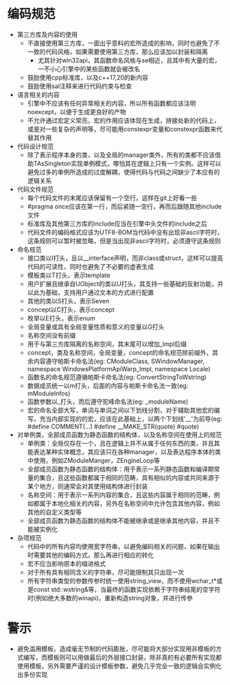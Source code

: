 # 编码规范
* 第三方库及内容的使用
    * 不直接使用第三方库，一面出乎意料的宏所造成的影响，同时也避免了不一致的代码风格，如果需要使用第三方库，那么应该加以封装和隔离
        * 尤其针对win32api，其函数命名风格与se相近，且其中有大量的宏，一不小心引擎中的某些函数就会被改名
    * 鼓励使用cpp标准库，以及c++17,20的新内容
    * 鼓励使用sal注释来进行代码约束与检查
* 语言相关的内容
    * 引擎中不应该有任何异常相关的内容，所以所有函数都应该注明noexcept，以便于生成更良好的产物
    * 不允许通过宏定义常亮，宏的作用应该体现在生成，拼接处新的代码上，或是对一些复杂的声明等，尽可能用constexpr变量和constexpr函数来代替其作用
* 代码设计规范
    * 除了表示程序本身的类，以及全局的manager类外，所有的类都不应该借助TAsSingleton实现单例模式，哪怕其在逻辑上只有一个实例。这样可以避免过多的单例所造成的过度解耦，使得代码与代码之间缺少了本应有的逻辑关系
* 代码文件规范
    * 每个代码文件的末尾应该保留有一个空行，这样在git上好看一些
    * #pragma once应该在第一行，而后紧随一空行，再而后跟随其他include文件
    * 标准库及其他第三方库的include应当在引擎中头文件的include之后
    * 代码文件的编码格式应该为UTF8-BOM当代码中没有出现非ascii字符时，这条规则可以暂时被忽略，但是当出现非ascii字符时，必须遵守这条规则
* 命名规范
    * 接口类以I打头，且以__interface声明，而非class或struct，这样可以提高代码的可读性，同时也避免了不必要的虚表生成
    * 模板类以T打头，表示template
    * 用户扩展且继承自UObject的类以U打头，其支持一些基础的反射功能，并以此为基础，支持用户通过文本的方式进行配置
    * 其他的类以S打头，表示Seven
    * concept以C打头，表示concept
    * 枚举以E打头，表示enum
    * 全局变量或具有全局变量性质和意义的变量以G打头
    * 名称空间没有前缀
    * 用于与第三方库隔离的名称空间，其末尾可以增加_Impl后缀
    * concept，类及名称空间，全局变量，concept的命名规范除前缀外，其余内容遵守帕斯卡命名法(eg: CModuleClass, SWindowManager, namespace WindowsPlatformApiWarp_Impl, namespace Locale)
    * 函数名的命名规范遵循帕斯卡命名法(eg: ConvertStringToWstring)
    * 数据成员统一以m打头，后面的内容与帕斯卡命名法一致(eg: mModuleInfos)
    * 函数参数以_打头，而后遵守驼峰命名法(eg: _moduleName)
    * 宏的命名全部大写，单词与单词之间以下划线分割，对于辅助其他宏的编写，充当内部实现的的宏，应该在此基础上，以两个下划线'__'为前导(eg: #define COMMENT(...) #define __MAKE_STR(quote) #quote)
* 对单例类，全部成员函数为静态函数的结构体，以及名称空间在使用上的规范
    * 单例类：全局仅存在一个，且在逻辑上并不从属于任何东西的类，并且其能表达某种实体概念，其应该只在各种manager，以及表达程序本体的类中使用，例如ZModuleManger，ZEngineLoop等
    * 全部成员函数为静态函数的结构体：用于表示一系列静态函数和编译期常量的集合，且这些函数都属于相同的范畴，具有相似的内容或共同来源于某个地方，则通常会对其使用结构体进行封装
    * 名称空间：用于表示一系列内容的集合，且这些内容属于相同的范畴，例如都属于本地化相关的内容，另外在名称空间中允许包含其他内容，例如其他的自定义类型等
    * 全部成员函数为静态函数的结构体不能被继承或是继承其他内容，并且不能被实例化
* 杂项规范
    * 代码中的所有内容均使用宽字符串，以避免编码相关的问题，如果在输出时需要其他的编码方式，那么再进行相应的转化
    * 宏不应当影响原本的缩进格式
    * 对于所有具有相同含义的字符串，尽可能限制其只出现一次
    * 所有字符串类型的参数传参时统一使用string_view，而不使用wchar_t*或是const std::wstring&等，当最终的函数实现依赖于字符串结尾的空字符时(例如绝大多数的winapi)，重新构造string对象，并进行传参

# 警示
* 避免滥用模板，造成毫无节制的代码膨胀，尽可能将大部分实现用非模板的方式编写，而模板则可以用做最后的外层接口封装，除非真的有必要所有实现都使用模板，另外需要严谨的设计模板参数，避免几乎完全一致的逻辑会实例化出多份实现